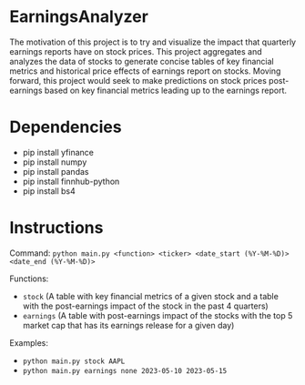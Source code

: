 # EarningsAnalyzer
The motivation of this project is to try and visualize the impact that quarterly earnings reports have on stock prices. This project aggregates and analyzes the data of stocks 
to generate concise tables of key financial metrics and historical price effects of earnings report on stocks. Moving forward, this project would seek to make predictions on stock 
prices post-earnings based on key financial metrics leading up to the earnings report. 

# Dependencies
- pip install yfinance
- pip install numpy
- pip install pandas
- pip install finnhub-python
- pip install bs4

# Instructions

Command: `python main.py <function> <ticker> <date_start (%Y-%M-%D)> <date_end (%Y-%M-%D)>`

Functions:
- `stock` (A table with key financial metrics of a given stock and a table with the post-earnings impact of the stock in the past 4 quarters)
- `earnings` (A table with post-earnings impact of the stocks with the top 5 market cap that has its earnings release for a given day)

Examples:

- `python main.py stock AAPL`
- `python main.py earnings none 2023-05-10 2023-05-15`

